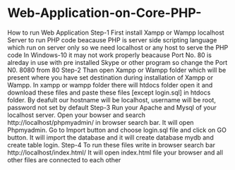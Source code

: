 # Web-Application-on-Core-PHP-

How to run Web Application
Step-1
First install Xampp or Wampp localhost Server to run PHP code beacause PHP is server side scripting language which run on server only so we need localhost or any host to serve the PHP code 
In Windows-10 it may not work properly beacause Port No. 80 is alreday in use with pre installed Skype or other program so change the Port N0. 8080 from 80 
Step-2
Than open  Xampp or Wampp folder which will be present where you have set destination during installation of Xampp or Wampp. In xampp or wampp folder there will htdocs folder open it and download these files and paste these files [except login.sql] in htdocs folder. By deafult our hostname will be localhost, username will be root, password not set by default
Step-3
Run your Apache and Mysql of your localhost server. Open your bowser and search http://localhost/phpmyadmin/   in browser search bar. It will open Phpmyadmin. Go to Import button and choose login.sql file and click on GO button. It will import the database and it will create database mydb and create table login.
Step-4
To run these files write in browser search bar http://localhost/index.html/   It will open index.html file your browser and all other files are connected to each other  

